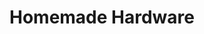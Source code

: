 ---
layout: page
title: "Homemade Hardware"
subheadline: "Class Syllabus and Resources"
show_meta: false
teaser: "coming soon..."
permalink: "/homemade-hardware/"
header: no
---